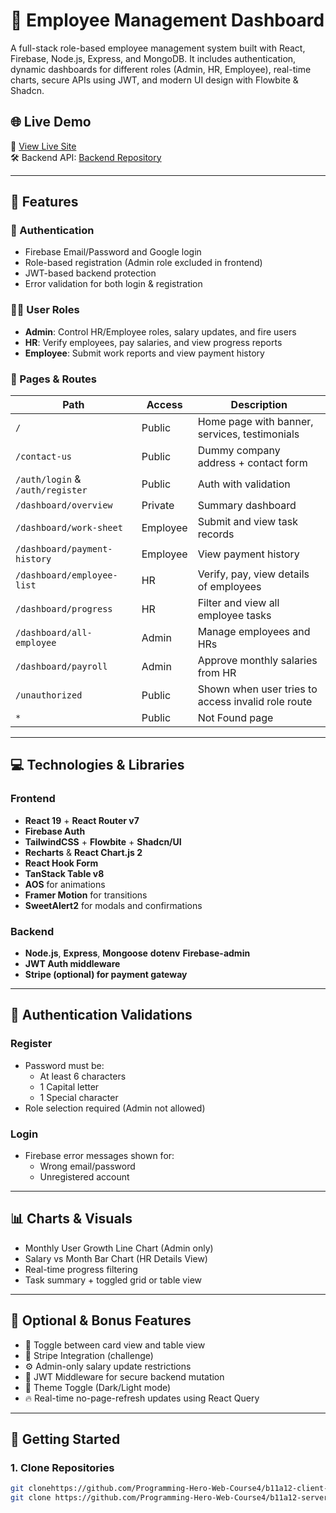 # 🏢 Employee Management Dashboard

A full-stack role-based employee management system built with React, Firebase, Node.js, Express, and MongoDB. It includes authentication, dynamic dashboards for different roles (Admin, HR, Employee), real-time charts, secure APIs using JWT, and modern UI design with Flowbite & Shadcn.

## 🌐 Live Demo

🔗 [View Live Site](https://worksyncemployee.netlify.app/)  
🛠️ Backend API: [Backend Repository](https://github.com/Programming-Hero-Web-Course4/b11a12-server-side-layekmia.git)

---

## 📌 Features

### 🔐 Authentication

- Firebase Email/Password and Google login
- Role-based registration (Admin role excluded in frontend)
- JWT-based backend protection
- Error validation for both login & registration

### 🧑‍💼 User Roles

- **Admin**: Control HR/Employee roles, salary updates, and fire users
- **HR**: Verify employees, pay salaries, and view progress reports
- **Employee**: Submit work reports and view payment history

### 🧭 Pages & Routes

| Path                             | Access   | Description                                        |
| -------------------------------- | -------- | -------------------------------------------------- |
| `/`                              | Public   | Home page with banner, services, testimonials      |
| `/contact-us`                    | Public   | Dummy company address + contact form               |
| `/auth/login` & `/auth/register` | Public   | Auth with validation                               |
| `/dashboard/overview`            | Private  | Summary dashboard                                  |
| `/dashboard/work-sheet`          | Employee | Submit and view task records                       |
| `/dashboard/payment-history`     | Employee | View payment history                               |
| `/dashboard/employee-list`       | HR       | Verify, pay, view details of employees             |
| `/dashboard/progress`            | HR       | Filter and view all employee tasks                 |
| `/dashboard/all-employee`        | Admin    | Manage employees and HRs                           |
| `/dashboard/payroll`             | Admin    | Approve monthly salaries from HR                   |
| `/unauthorized`                  | Public   | Shown when user tries to access invalid role route |
| `*`                              | Public   | Not Found page                                     |

---

## 💻 Technologies & Libraries

### Frontend

- **React 19** + **React Router v7**
- **Firebase Auth**
- **TailwindCSS** + **Flowbite** + **Shadcn/UI**
- **Recharts** & **React Chart.js 2**
- **React Hook Form**
- **TanStack Table v8**
- **AOS** for animations
- **Framer Motion** for transitions
- **SweetAlert2** for modals and confirmations

### Backend

- **Node.js**, **Express**, **Mongoose** **dotenv** **Firebase-admin**
- **JWT Auth middleware**
- **Stripe (optional) for payment gateway**

---

## 🔑 Authentication Validations

### Register

- Password must be:
  - At least 6 characters
  - 1 Capital letter
  - 1 Special character
- Role selection required (Admin not allowed)

### Login

- Firebase error messages shown for:
  - Wrong email/password
  - Unregistered account

---

## 📊 Charts & Visuals

- Monthly User Growth Line Chart (Admin only)
- Salary vs Month Bar Chart (HR Details View)
- Real-time progress filtering
- Task summary + toggled grid or table view

---

## 🧪 Optional & Bonus Features

- 🔁 Toggle between card view and table view
- 💸 Stripe Integration (challenge)
- ⚙️ Admin-only salary update restrictions
- 🔐 JWT Middleware for secure backend mutation
- 🌙 Theme Toggle (Dark/Light mode)
- 🔥 Real-time no-page-refresh updates using React Query

---

## 🚀 Getting Started

### 1. Clone Repositories

```bash
git clonehttps://github.com/Programming-Hero-Web-Course4/b11a12-client-side-layekmia.git
git clone https://github.com/Programming-Hero-Web-Course4/b11a12-server-side-layekmia.git
```
